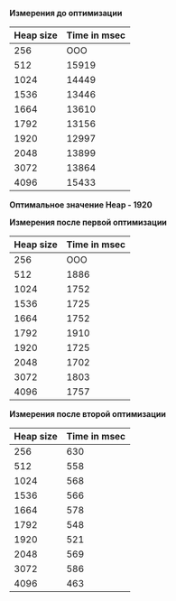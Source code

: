 **Измерения до оптимизации**

| Heap size | Time in msec |
| --- | ----------- |
| 256 | OOO |
| 512 | 15919 |
| 1024 | 14449 |
| 1536 | 13446 |
| 1664 | 13610 |
| 1792 | 13156 |
| 1920 | 12997 |
| 2048 | 13899 |
| 3072 | 13864 |
| 4096 | 15433 |

**Оптимальное значение Heap - 1920**

**Измерения после первой оптимизации**

| Heap size | Time in msec |
| --- | ----------- |
| 256 | OOO |
| 512 | 1886 |
| 1024 | 1752 |
| 1536 | 1725 |
| 1664 | 1752 |
| 1792 | 1910 |
| 1920 | 1725 |
| 2048 | 1702 |
| 3072 | 1803 |
| 4096 | 1757 |

**Измерения после второй оптимизации**

| Heap size | Time in msec |
| --- | ----------- |
| 256 | 630 |
| 512 | 558 |
| 1024 | 568 |
| 1536 | 566 |
| 1664 | 578 |
| 1792 | 548 |
| 1920 | 521 |
| 2048 | 569 |
| 3072 | 586 |
| 4096 | 463 |
